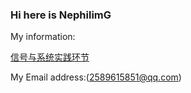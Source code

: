 ### Hi here is NephilimG

My information:

[信号与系统实践环节](https://github.com/NephilimG/NephilimG.github.io)

My Email address:(2589615851@qq.com)
